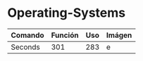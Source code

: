 # Operating-Systems

| Comando | Función  | Uso  | Imágen |
| ------- | --- | --- | --- |
| Seconds | 301 | 283 | e |

